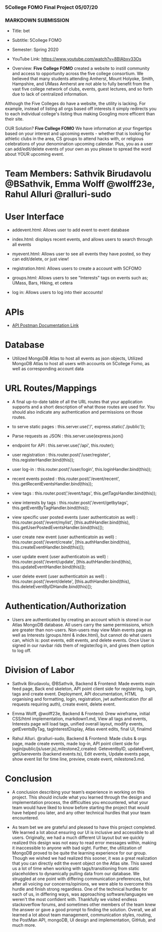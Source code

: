 

### 5College FOMO Final Project 05/07/20 

### MARKDOWN SUBMISSION

- Title: bet

- Subtitle: 5College FOMO

- Semester: Spring 2020

- YouTube Link: https://www.youtube.com/watch?v=8BlAbxv33Os

- Overview:  **Five College FOMO** created a website to instill community and access to opportunity across the five college consortium. We believed that many students attending Amherst, Mount Holyoke, Smith, Hampshire, and UMass Amherst are not able to fully benefit from the vast five college network of clubs, events, guest lectures, and so forth due to lack of centralized information.

Although the Five Colleges do have a website, the utility is lacking. For example, instead of listing all orgs based off interests it simply redirects you to each individual college's listing thus making Googling more efficent than their site.

OUR Solution? **Five College FOMO** We have information at your fingertips based on your interest and upcoming events - whether that is looking for athletic clubs in the area, CS groups to attend hacks with, or religious celebrations of your denomination upcoming calendar. Plus, you as a user can add/edit/delete events of your own as you please to spread the word about YOUR upcoming event. 

# Team Members: Sathvik Birudavolu @BSathvik, Emma Wolff @wolff23e, Rahul Alluri @ralluri-sudo  

# User Interface 
- addevent.html: Allows user to add event to event database

- index.html: displays recent events, and allows users to search through all events

- myevent.html: Allows user to see all events they have posted, so they can edit/delete, or just view!

- registration.html: Allows users to create a account with 5CFOMO

- groups.html: Allows users to see "Interests" tags on events such as; UMass, Bars, Hiking, et cetera

- log in: Allows users to log into their accounts!



# APIs
- <a href="https://documenter.getpostman.com/view/3593173/Szf52oX6?version=latest"> API Postman Documentation Link</a> 


# Database
- Utilized MongoDB Atlas to host all events as json objects, Utilized MongoDB Atlas to host all users with accounts on 5College Fomo, as well as corresponding account data 


# URL Routes/Mappings
- A final up-to-date table of all the URL routes that your application supports and a short description of what those routes are used for. You should also indicate any authentication and permissions on those routes.

- to serve static pages : this.server.use('/', express.static('./public')); 

- Parse requests as JSON :  this.server.use(express.json()

- endpoint for API : this.server.use('/api', this.router);

- user registration :       this.router.post('/user/register', this.registerHandler.bind(this));

- user log-in :       this.router.post('/user/login', this.loginHandler.bind(this));

- recent events posted :       this.router.post('/event/recent', this.getRecentEventsHandler.bind(this));

- view tags :       this.router.post('/event/tags', this.getTagsHandler.bind(this));

- view interests by tags :       this.router.post('/event/getbytags', this.getEventByTagHandler.bind(this));

- view specific user posted events  (user authenticatoin as well) :       this.router.post('/event/mylist', [this.authHandler.bind(this), this.getUserPostedEventsHandler.bind(this)]);

- user create new event  (user authenticatoin as well) :       this.router.post('/event/create', [this.authHandler.bind(this), this.createEventHandler.bind(this)]);

- user update event (user authenticatoin as well) :       this.router.post('/event/update', [this.authHandler.bind(this), this.updateEventHandler.bind(this)]);

- user delete event  (user authenticatoin as well) :   this.router.post('/event/delete', [this.authHandler.bind(this), this.deleteEventByIDHandle.bind(this)]);



# Authentication/Authorization
- Users are authenticated by creating an account which is stored in our Atlas MongoDB database. All users carry the same permissions, which are greater than non-users. Non-users may view Main events page as well as Interests (groups.html & index.html), but cannot do what users can, which is: post events, edit events, and delete events. Once User is signed in our navbar rids them of register/log in, and gives them option to log off.


# Division of Labor
- Sathvik Birudavolu, @BSathvik, Backend & Frontend: Made events main feed page, Back end skeleton, API point client side for registering, login, tags and create event. Deployment, API documentation, HTML organising and formatting, login, registration, jwt authentication (for all requests requiring auth), create event, delete event. 

- Emma Wolff, @wolff23e, Backend & Frontend: Drew wireframe, initial CSS/html implementation, markdown1.md, View all tags and events, Interests page will load tags, unified overall layout, modify events, getEventsByTag, tagInterestDisplay, Atlas event edits, final UI, finalmd

- Rahul Alluri. @ralluri-sudo, Backend & Frontend: Made clubs & orgs page, made create events, made log-in, API point client side for login(public/js/user.js),milestone2,created: GeteventbyID, updateEvent, getUserevents (backend events.ts), Edit events, Update events page, show event list for time line, preview, create event, milestone3.md.


# Conclusion
- A conclusion describing your team’s experience in working on this project. This should include what you learned through the design and implementation process, the difficulties you encountered, what your team would have liked to know before starting the project that would have helped you later, and any other technical hurdles that your team encountered.

- As team bet we are grateful and pleased to have this project completed. We learned a lot about ensuring our UI is inclusive and accessible to all users. Originally, we had a much different UI layout but we quickly realized this design was not easy to read error messages within, making it inaccessible to anyone with bad sight. Further, the utilization of MongoDB proved to be quite the learning experience for our group. Though we wished we had realized this sooner, it was a great realization that you can directly edit the event object on the Atlas site. This saved us a lot of time when working with tags/transitioning from static placeholders to dynamically pulling data from our database. We struggled at one point with differing communication preferences, but after all voicing our concerns/opinions, we were able to overcome this hurdle and finish strong regardless. One of the technical hurdles for each of us, in differing ways, was approaching software/languages we weren't the most confident with. Thankfully we visited endless stackoverflow forums, and sometimes other members of the team knew the answer or gave a good prompt to finding the solution. Overall, we all learned a lot about team management, communication styles, routing, the PostMan API, mongoDB, UI design and implementation, GitHub, and much more. 


